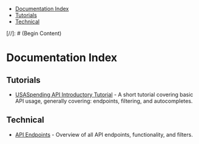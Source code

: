 <ul class="nav nav-stacked" id="sidebar">
  <li><a href="#documentation-index">Documentation Index</a></li>
  <li><a href="#tutorials">Tutorials</a></li>
  <li><a href="#technical">Technical</a></li>
</ul>
[//]: # (Begin Content)

# Documentation Index <a name="documentation-index"></a>

## Tutorials <a name="tutorials"></a>
* [USASpending API Introductory Tutorial](/docs/intro-tutorial) - A short tutorial covering basic API usage, generally covering: endpoints, filtering, and autocompletes.

## Technical <a name="technical"></a>
* [API Endpoints](/docs/endpoints) - Overview of all API endpoints, functionality, and filters.
